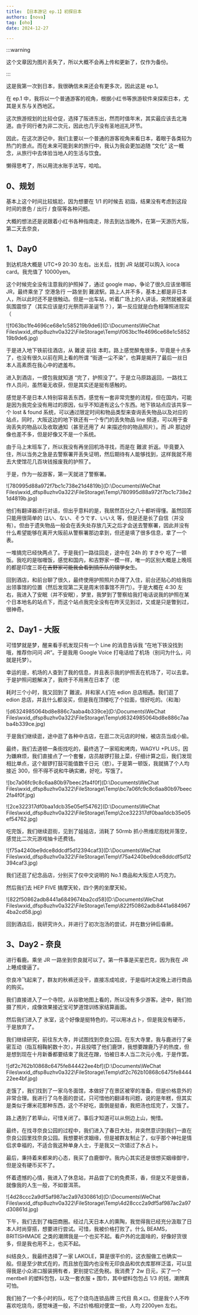 ```yaml
---
title: 【日本游记 ep.1】初探日本
authors: [nova]
tag: [oho]
date: 2024-12-27

---
```


<!-- 记得回国之后上传照片 -->

:::warning

这个文章因为图片丢失了，所以大概不会再上传和更新了，仅作为备份。

:::

这是我第一次到日本，我很确信未来还会有更多次，因此这是 ep.1。

在 ep.1 中，我将以一个普通游客的视角，根据小红书等旅游软件来探索日本，尤其是关东与关西地区。



这次旅游规划的比较仓促，选择了阪进东出，然而时值年末，其实最应该去北海道。由于同行者为非二次元，因此也几乎没有圣地巡礼环节。

因此，在这次游记中，我们主要以一个普通的游客视角来看日本，着眼于各类较为热门的景点。而在未来可能到来的旅行中，我认为我会更加追随 “文化” 这一概念，从旅行中去体验当地人的生活与饮食。



懒得思考了，所以用流水账手法写，哈哈。



<!--truncate-->

## 0、规划

基本上这个时间比较尴尬，因为想要在 1/1 的时候去 初詣，结果没有考虑到这段时间的景色 / 出行 / 食宿等各种问题。

大概的想法还是说跟着小红书各种指南走，除去到达当晚外，在第一天游历大阪，第二天去奈良，



## 1、Day0

到达机场大概是 UTC+9 20:30 左右。出关后，找到 JR 站就可以购入 icoca card。我充值了 10000yen。

这个时候完全没有注意我的护照掉了，通过 google map，争论了很久应该坐哪班 JR，最终乘坐了 空港急行 一路坐到 難波駅。路上人并不多，基本上都是非日本人，所以此时还不是很触动。但是一出车站，听着广场上的人讲话，突然就被圣诞氛围震惊了（其实应该是灯光祭而非圣诞节？），第一反应就是白色相簿照进现实（

![f063bc1fe4696ce68e1c585219b9de6](D:\Documents\WeChat Files\wxid_dfsp8uzhv0a322\FileStorage\Temp\f063bc1fe4696ce68e1c585219b9de6.jpg)

于是进入地下铁前往酒店，从 難波 前往 本町。路上感觉醉鬼很多，毕竟是十点多了，也没有很久以前在网上看的所谓 “街道一尘不染”，也算是揭开了最后一丝日本人高素质在我心中的遮羞布。

进入到酒店，一摸包我就知道 “完了，护照没了”。于是立马原路返回，一路找工作人员问，虽然毫无收获，但是其实还是挺有感触的。

感觉是不是日本人特别容易丢东西，感觉有一套非常完整的流程，但在国内，可能是因为我完全没有用过的原因，似乎不知道有这么个东西。地下铁站点应该共享一个 lost & found 系统，可以通过限定时间和物品类型来查询丢失物品以及对应的站点，同时，大阪这边的地下铁还有一个专门的丢失物品 line 频道，可以用于查询丢失的物品以及收取通知（甚至还用了 AI 来描述你的物品照片）。而 JR 那边好像也差不多，但是好像又不是一个系统。

由于马上末班车了，所以我没有再坐回机场寻找，而是在 難波 折返。毕竟要入住，所以当务之急是去警察署开丢失证明，然后期待有人能够找到，这样我就不用去大使馆花几百块钱报废我的护照了。



于是，作为一般游客，第一天就进了警察署。

![780995d88a972f7bc1c738e21d4819b](D:\Documents\WeChat Files\wxid_dfsp8uzhv0a322\FileStorage\Temp\780995d88a972f7bc1c738e21d4819b.jpg)

他们有翻译器进行对话，但出乎意料的是，我居然百分之八十都听得懂。虽然回答只能用很简单的 はい、ない、そうです、いいえ 等，但是还是长了自信（并没有）。但由于遗失物品一般会在丢失处存放几天之后才会送去警察署，因此并没有什么希望能够在离开大阪前从警察署那边拿到，但还是填了很多信息，拿了一个表。



一堆搞完已经快两点了。于是我们一路往回走，途中在 24h 的 すきや 吃了一顿饭。我吃的是咖喱饭，感觉和国内，和吉野家一模一样，唯一的区别大概是上晚班的都是印度三哥~~在吉野家可能我会看到搞乐队的辍学女生~~。



回到酒店，和前台聊了很久，最终使用护照照片办理了入住，前台还贴心的给我指出领事馆的位置（然后发现第二天是周末领事馆不开门）。于是大概在 4:30 左右，我进入了安眠（并不安眠），梦里，我梦到了警察给我打电话说我的护照在某个日本地名的站点下，而这个站点我完全没有在昨天见到过，又或是只是瞥到过，很神奇。



## 2、Day1 - 大阪

可惜梦就是梦，醒来看手机发现只有一个 Line 的消息告诉我 “在地下铁没找到哦，推荐你问问 JR”。于是我用 Google Voice 打电话给了机场（别问为什么，问就是托梦）。

幸运的是，机场的人查到了我的信息，并且表示我的护照丢在机场了，可以去拿。于是护照问题解决了，我终于不用黑在日本了（悲



耗时三个小时，我又回到了 難波。并和家人们在 edion 总店相遇。我们逛了 edion 总店，并且什么都没买，但是我在顶楼吃了个拉面，怪好吃的。（和海）

![d6324985064bd8e886c7aaba4b339ce](D:\Documents\WeChat Files\wxid_dfsp8uzhv0a322\FileStorage\Temp\d6324985064bd8e886c7aaba4b339ce.jpg)



于是我们继续逛，途中逛了各种中古店，在逛二次元店的时候，被店员当成小偷。

最终，我们去道顿一条街找吃的，最终选了一家昭和烤肉，WAGYU +PLUS，因为嫌麻烦，我们直接点了一个套餐，店员敲锣打鼓上菜，仔细计算之后，我们发现相比单点，这个敲锣打鼓可能值数千日元（悲）。于是第一顿饭，我就搞了个人均接近 300，但不得不说和牛确实嫩，好吃，写饿了。

![bc7a06fc9c8c6aa80b97beec2fa4f0f](D:\Documents\WeChat Files\wxid_dfsp8uzhv0a322\FileStorage\Temp\bc7a06fc9c8c6aa80b97beec2fa4f0f.jpg)

![2ce322317df0baa1dcb35e05ef54762](D:\Documents\WeChat Files\wxid_dfsp8uzhv0a322\FileStorage\Temp\2ce322317df0baa1dcb35e05ef54762.jpg)

吃完饭，我们继续逛街，见到了娃娃店，消耗了 50rmb 抓小熊维尼抱枕并落空，感觉比二次元游戏抽卡还费钱。

![f75a4240be9dce8ddcdf5d12394caf3](D:\Documents\WeChat Files\wxid_dfsp8uzhv0a322\FileStorage\Temp\f75a4240be9dce8ddcdf5d12394caf3.jpg)

我们还逛了纪念品店，分别买了仅中文说明的 No.1 商品和大阪恋人巧克力。

然后我们去 HEP FIVE 搞摩天轮，四个男的坐摩天轮。

![822f50862adb8441a6849674ba2cd58](D:\Documents\WeChat Files\wxid_dfsp8uzhv0a322\FileStorage\Temp\822f50862adb8441a6849674ba2cd58.jpg)

回到酒店后，我研究许久，并进行了初次泡汤的尝试，并在数分钟后昏厥。



## 3、Day2 - 奈良

进行看鹿。乘坐 JR 一路坐到奈良就可以了。第一件事是买星巴克，因为我在 JR 上睡成傻逼了。

奈良冷飞起来了，群友的秋裤还没干，直接冻成哈皮，于是临时决定晚上进行商品的购买。



我们直接进入了一个寺院，从谷歌地图上看的，所以没有多少游客。途中，我们拍摄了照片，成像效果接近宝可梦道馆训练家结算画面。

然后我们进入了 氷室，这个好像是挺特色的，可以用冰占卜，但是我没有硬币，于是放弃了。



我们继续研究，前往东大寺，并试图找到奈良公园。在东大寺里，我与鹿进行了亲密互动（指互相鞠躬数十次），并且投喂了他们鹿饼，我想要蹭鹿乃子的热度，但是想到现在十月新番都要结束了我还在蹭，怕被日本人当二次元小鬼，于是作罢。

![df2c762b10868c6475fe844422ee4bf](D:\Documents\WeChat Files\wxid_dfsp8uzhv0a322\FileStorage\Temp\df2c762b10868c6475fe844422ee4bf.jpg)



走饿了，我们找到了一家乌冬面馆，本做好了在景区被宰的准备，但是价格意外的非常合理。我进行了乌冬面的尝试，只可惜他的翻译有问题，说的是年糕，但其实是类似于爆米花那种东西，这个不好吃，面倒是挺香，我把汤也炫完了，又饿了。



路上遇到了若草山，可惜关闭了。事后才知道可以从侧边上山，惋惜。



最终，在找寻奈良公园的过程中，我们进入了春日大社，并突然意识到我们一直在奈良公园里找奈良公园。我想要祈求姻缘，但是被群友制止了，似乎那个神社是情侣求幸福的，不适合我这种单身人士，于是我又一次错过了水占卜。

最后，秉持着来都来的心态，我买了白鹿御守。我内心其实还是很想买姻缘御守，但是没有硬币买不了。



怀着遗憾的心情，我进入了休息站，并品尝了它的免费茶，香，但是又不是很香，就像我的人生一般，不如普洱茶。



![4d28ccc2a9df5af987ac2a97d30861d](D:\Documents\WeChat Files\wxid_dfsp8uzhv0a322\FileStorage\Temp\4d28ccc2a9df5af987ac2a97d30861d.jpg)

下午，我们去到了梅田商圈。经过几天日本人的熏陶，我觉得我已经充分汲取了日本人时尚穿搭，想要进行尝试。可惜，我被价格打败了。什么 BEAMS，BRITISHMADE 之类的潮牌我是一个也买不起。看户外的北面啥的，好像好货很多，但是我也用不上，也买不起。



纠结良久，我最终选择了一家 LAKOLE，算是很平价的，这衣服做工也确实一般。但是至少款式在的，而且放在国内也没有无印良品和优衣库那样泛滥，可以显得我是小众进口服装拥有者，更别提它还免税。我消费了 2w 日元，买了一个 mentbell 的塑料包包，以及一套衣服 + 围巾，其中塑料包包占 1/3 的钱，潮牌真可怕。



我们拍了一个多小时的队，吃了个烧鸟连锁品牌 三代目 鳥メロ。但是我个人不咋喜欢吃烧鸟，感觉味道一般，不过价格相对便宜一些，人均 2200yen 左右。

